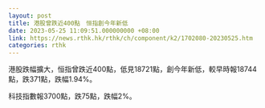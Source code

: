 ```yaml
---
layout: post
title: 港股曾跌近400點　恒指創今年新低
date: 2023-05-25 11:09:51.000000000 +08:00
link: https://news.rthk.hk/rthk/ch/component/k2/1702080-20230525.htm
categories: rthk
---
```


港股跌幅擴大，恒指曾跌近400點，低見18721點，創今年新低，較早時報18744點，跌371點，跌幅1.94%。

科技指數報3700點，跌75點，跌幅2%。
